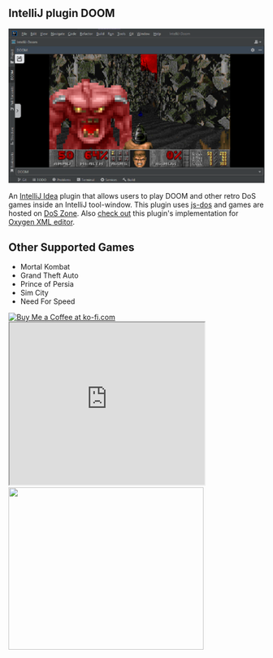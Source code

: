 IntelliJ plugin DOOM
---
![DOOM](doc/doomss.png)
<!-- Plugin description -->
An [IntelliJ Idea](https://www.jetbrains.com/idea/) plugin that allows users to play DOOM and other retro DoS games inside an IntelliJ tool-window.
This plugin uses [js-dos](https://github.com/caiiiycuk/js-dos) and games are hosted on [DoS Zone](https://dos.zone/). Also [check out](https://github.com/KOTerra/oxygen-addon-doom) this plugin's implementation for [Oxygen XML editor](https://www.oxygenxml.com/).

## Other Supported Games

- Mortal Kombat
- Grand Theft Auto
- Prince of Persia
- Sim City
- Need For Speed

<div/>
<a href='https://ko-fi.com/Y8Y1OAV70' target='_blank'><img height='36' style='border:0px;height:36px;' src='https://storage.ko-fi.com/cdn/kofi4.png?v=3' border='0' alt='Buy Me a Coffee at ko-fi.com' /></a>
<!-- Plugin description end -->

<div/>
<iframe width="384px" height="319px" src="https://plugins.jetbrains.com/embeddable/card/23206"></iframe>  
<a target='_blank'><img width='384px' height='319px' style='border:0px;height:319px;' src='https://plugins.jetbrains.com/embeddable/card/23206' border='0'/></a>